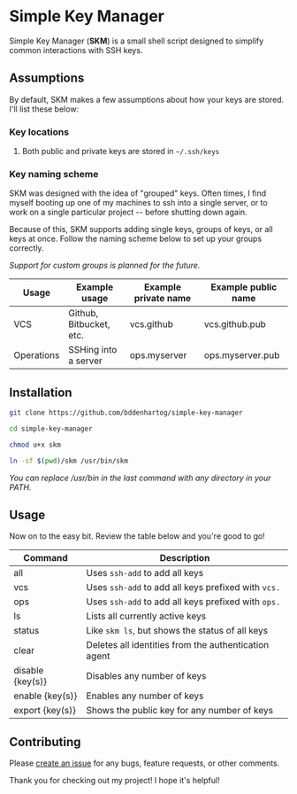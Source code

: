 # Simple Key Manager

Simple Key Manager (**SKM**) is a small shell script designed to simplify common
interactions with SSH keys.

## Assumptions

By default, SKM makes a few assumptions about how your keys are stored. I'll
list these below:

### Key locations

1.  Both public and private keys are stored in `~/.ssh/keys`

### Key naming scheme

SKM was designed with the idea of "grouped" keys. Often times, I find myself
booting up one of my machines to ssh into a single server, or to work on a
single particular project -- before shutting down again.

Because of this, SKM supports adding single keys, groups of keys, or all keys at
once. Follow the naming scheme below to set up your groups correctly.

_Support for custom groups is planned for the future._

| Usage      | Example usage           | Example private name | Example public name |
| ---------- | ----------------------- | -------------------- | ------------------- |
| VCS        | Github, Bitbucket, etc. | vcs.github           | vcs.github.pub      |
| Operations | SSHing into a server    | ops.myserver         | ops.myserver.pub    |

## Installation

```bash
git clone https://github.com/bddenhartog/simple-key-manager

cd simple-key-manager

chmod u+x skm

ln -sf $(pwd)/skm /usr/bin/skm
```

_You can replace /usr/bin in the last command with any directory in your PATH._

## Usage

Now on to the easy bit. Review the table below and you're good to go!

| Command          | Description                                          |
| ---------------- | ---------------------------------------------------- |
| all              | Uses `ssh-add` to add all keys                       |
| vcs              | Uses `ssh-add` to add all keys prefixed with `vcs.`  |
| ops              | Uses `ssh-add` to add all keys prefixed with `ops.`  |
| ls               | Lists all currently active keys                      |
| status           | Like `skm ls`, but shows the status of all keys      |
| clear            | Deletes all identities from the authentication agent |
| disable {key(s)} | Disables any number of keys                          |
| enable {key(s)}  | Enables any number of keys                           |
| export {key(s)}  | Shows the public key for any number of keys          |

## Contributing

Please [create an issue][1] for any bugs, feature requests, or other comments.

Thank you for checking out my project! I hope it's helpful!

[1]: https://github.com/bddenhartog/simple-key-manager/issues
